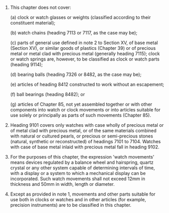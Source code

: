 1. This chapter does not cover:

    (a) clock or watch glasses or weights (classified according to their constituent material);
    
    (b) watch chains (heading 7113 or 7117, as the case may be);
    
    (c) parts of general use defined in note 2 to Section XV, of base metal (Section XV), or similar goods of plastics (Chapter 39) or of precious metal or metal clad with precious metal (generally heading 7115); clock or watch springs are, however, to be classified as clock or watch parts (heading 9114);
    
    (d) bearing balls (heading 7326 or 8482, as the case may be);
    
    (e) articles of heading 8412 constructed to work without an escapement;
    
    (f) ball bearings (heading 8482); or
    
    (g) articles of Chapter 85, not yet assembled together or with other components into watch or clock movements or into articles suitable for use solely or principally as parts of such movements (Chapter 85).

2. Heading 9101 covers only watches with case wholly of precious metal or of metal clad with precious metal, or of the same materials combined with natural or cultured pearls, or precious or semi-precious stones (natural, synthetic or reconstructed) of headings 7101 to 7104. Watches with case of base metal inlaid with precious metal fall in heading 9102.

3. For the purposes of this chapter, the expression 'watch movements' means devices regulated by a balance wheel and hairspring, quartz crystal or any other system capable of determining intervals of time, with a display or a system to which a mechanical display can be incorporated. Such watch movements shall not exceed 12mm in thickness and 50mm in width, length or diameter.

4. Except as provided in note 1, movements and other parts suitable for use both in clocks or watches and in other articles (for example, precision instruments) are to be classified in this chapter.
